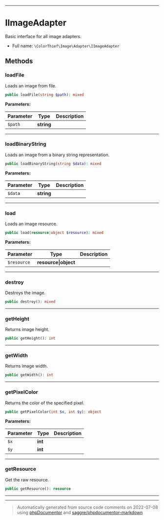 ***

# IImageAdapter

Basic interface for all image adapters.



* Full name: `\ColorThief\Image\Adapter\IImageAdapter`



## Methods


### loadFile

Loads an image from file.

```php
public loadFile(string $path): mixed
```








**Parameters:**

| Parameter | Type | Description |
|-----------|------|-------------|
| `$path` | **string** |  |




***

### loadBinaryString

Loads an image from a binary string representation.

```php
public loadBinaryString(string $data): mixed
```








**Parameters:**

| Parameter | Type | Description |
|-----------|------|-------------|
| `$data` | **string** |  |




***

### load

Loads an image resource.

```php
public load(resource|object $resource): mixed
```








**Parameters:**

| Parameter | Type | Description |
|-----------|------|-------------|
| `$resource` | **resource&#124;object** |  |




***

### destroy

Destroys the image.

```php
public destroy(): mixed
```











***

### getHeight

Returns image height.

```php
public getHeight(): int
```











***

### getWidth

Returns image width.

```php
public getWidth(): int
```











***

### getPixelColor

Returns the color of the specified pixel.

```php
public getPixelColor(int $x, int $y): object
```








**Parameters:**

| Parameter | Type | Description |
|-----------|------|-------------|
| `$x` | **int** |  |
| `$y` | **int** |  |




***

### getResource

Get the raw resource.

```php
public getResource(): resource
```











***


***
> Automatically generated from source code comments on 2022-07-08 using [phpDocumentor](http://www.phpdoc.org/) and [saggre/phpdocumentor-markdown](https://github.com/Saggre/phpDocumentor-markdown)
